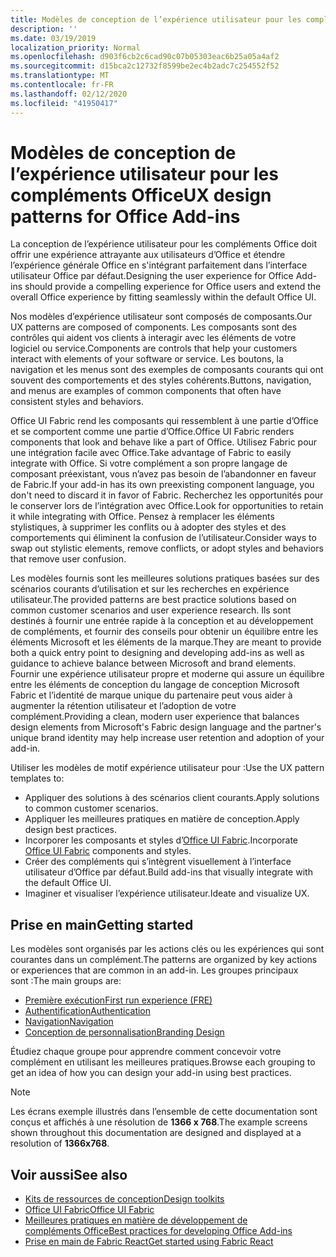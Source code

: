 ```yaml
---
title: Modèles de conception de l’expérience utilisateur pour les compléments Office
description: ''
ms.date: 03/19/2019
localization_priority: Normal
ms.openlocfilehash: d903f6cb2c6cad90c07b05303eac6b25a05a4af2
ms.sourcegitcommit: d15bca2c12732f8599be2ec4b2adc7c254552f52
ms.translationtype: MT
ms.contentlocale: fr-FR
ms.lasthandoff: 02/12/2020
ms.locfileid: "41950417"
---
```

# <a name="ux-design-patterns-for-office-add-ins"></a><span data-ttu-id="62f71-102">Modèles de conception de l’expérience utilisateur pour les compléments Office</span><span class="sxs-lookup"><span data-stu-id="62f71-102">UX design patterns for Office Add-ins</span></span>

<span data-ttu-id="62f71-103">La conception de l’expérience utilisateur pour les compléments Office doit offrir une expérience attrayante aux utilisateurs d’Office et étendre l’expérience générale Office en s'intégrant parfaitement dans l’interface utilisateur Office par défaut.</span><span class="sxs-lookup"><span data-stu-id="62f71-103">Designing the user experience for Office Add-ins should provide a compelling experience for Office users and extend the overall Office experience by fitting seamlessly within the default Office UI.</span></span>  

<span data-ttu-id="62f71-104">Nos modèles d’expérience utilisateur sont composés de composants.</span><span class="sxs-lookup"><span data-stu-id="62f71-104">Our UX patterns are composed of components.</span></span> <span data-ttu-id="62f71-105">Les composants sont des contrôles qui aident vos clients à interagir avec les éléments de votre logiciel ou service.</span><span class="sxs-lookup"><span data-stu-id="62f71-105">Components are controls that help your customers interact with elements of your software or service.</span></span> <span data-ttu-id="62f71-106">Les boutons, la navigation et les menus sont des exemples de composants courants qui ont souvent des comportements et des styles cohérents.</span><span class="sxs-lookup"><span data-stu-id="62f71-106">Buttons, navigation, and menus are examples of common components that often have consistent styles and behaviors.</span></span>

<span data-ttu-id="62f71-107">Office UI Fabric rend les composants qui ressemblent à une partie d’Office et se comportent comme une partie d’Office.</span><span class="sxs-lookup"><span data-stu-id="62f71-107">Office UI Fabric renders components that look and behave like a part of Office.</span></span> <span data-ttu-id="62f71-108">Utilisez Fabric pour une intégration facile avec Office.</span><span class="sxs-lookup"><span data-stu-id="62f71-108">Take advantage of Fabric to easily integrate with Office.</span></span> <span data-ttu-id="62f71-109">Si votre complément a son propre langage de composant préexistant, vous n’avez pas besoin de l’abandonner en faveur de Fabric.</span><span class="sxs-lookup"><span data-stu-id="62f71-109">If your add-in has its own preexisting component language, you don't need to discard it in favor of Fabric.</span></span> <span data-ttu-id="62f71-110">Recherchez les opportunités pour le conserver lors de l’intégration avec Office.</span><span class="sxs-lookup"><span data-stu-id="62f71-110">Look for opportunities to retain it while integrating with Office.</span></span> <span data-ttu-id="62f71-111">Pensez à remplacer les éléments stylistiques, à supprimer les conflits ou à adopter des styles et des comportements qui éliminent la confusion de l’utilisateur.</span><span class="sxs-lookup"><span data-stu-id="62f71-111">Consider ways to swap out stylistic elements, remove conflicts, or adopt styles and behaviors that remove user confusion.</span></span>

<span data-ttu-id="62f71-112">Les modèles fournis sont les meilleures solutions pratiques basées sur des scénarios courants d’utilisation et sur les recherches en expérience utilisateur.</span><span class="sxs-lookup"><span data-stu-id="62f71-112">The provided patterns are best practice solutions based on common customer scenarios and user experience research.</span></span> <span data-ttu-id="62f71-113">Ils sont destinés à fournir une entrée rapide à la conception et au développement de compléments, et fournir des conseils pour obtenir un équilibre entre les éléments Microsoft et les éléments de la marque.</span><span class="sxs-lookup"><span data-stu-id="62f71-113">They are meant to provide both a quick entry point to designing and developing add-ins as well as guidance to achieve balance between Microsoft and brand elements.</span></span> <span data-ttu-id="62f71-114">Fournir une expérience utilisateur propre et moderne qui assure un équilibre entre les éléments de conception du langage de conception Microsoft Fabric et l’identité de marque unique du partenaire peut vous aider à augmenter la rétention utilisateur et l’adoption de votre complément.</span><span class="sxs-lookup"><span data-stu-id="62f71-114">Providing a clean, modern user experience that balances design elements from Microsoft's Fabric design language and the partner's unique brand identity may help increase user retention and adoption of your add-in.</span></span>

<span data-ttu-id="62f71-115">Utiliser les modèles de motif expérience utilisateur pour :</span><span class="sxs-lookup"><span data-stu-id="62f71-115">Use the UX pattern templates to:</span></span>

* <span data-ttu-id="62f71-116">Appliquer des solutions à des scénarios client courants.</span><span class="sxs-lookup"><span data-stu-id="62f71-116">Apply solutions to common customer scenarios.</span></span>
* <span data-ttu-id="62f71-117">Appliquer les meilleures pratiques en matière de conception.</span><span class="sxs-lookup"><span data-stu-id="62f71-117">Apply design best practices.</span></span>
* <span data-ttu-id="62f71-118">Incorporer les composants et styles d’[Office UI Fabric](https://developer.microsoft.com/fabric#/get-started).</span><span class="sxs-lookup"><span data-stu-id="62f71-118">Incorporate [Office UI Fabric](https://developer.microsoft.com/fabric#/get-started) components and styles.</span></span>
* <span data-ttu-id="62f71-119">Créer des compléments qui s’intègrent visuellement à l’interface utilisateur d’Office par défaut.</span><span class="sxs-lookup"><span data-stu-id="62f71-119">Build add-ins that visually integrate with the default Office UI.</span></span>
* <span data-ttu-id="62f71-120">Imaginer et visualiser l’expérience utilisateur.</span><span class="sxs-lookup"><span data-stu-id="62f71-120">Ideate and visualize UX.</span></span>

## <a name="getting-started"></a><span data-ttu-id="62f71-121">Prise en main</span><span class="sxs-lookup"><span data-stu-id="62f71-121">Getting started</span></span>

<span data-ttu-id="62f71-122">Les modèles sont organisés par les actions clés ou les expériences qui sont courantes dans un complément.</span><span class="sxs-lookup"><span data-stu-id="62f71-122">The patterns are organized by key actions or experiences that are common in an add-in.</span></span> <span data-ttu-id="62f71-123">Les groupes principaux sont :</span><span class="sxs-lookup"><span data-stu-id="62f71-123">The main groups are:</span></span>

* [<span data-ttu-id="62f71-124">Première exécution</span><span class="sxs-lookup"><span data-stu-id="62f71-124">First run experience (FRE)</span></span>](../design/first-run-experience-patterns.md)
* [<span data-ttu-id="62f71-125">Authentification</span><span class="sxs-lookup"><span data-stu-id="62f71-125">Authentication</span></span>](../design/authentication-patterns.md)
* [<span data-ttu-id="62f71-126">Navigation</span><span class="sxs-lookup"><span data-stu-id="62f71-126">Navigation</span></span>](../design/navigation-patterns.md)
* [<span data-ttu-id="62f71-127">Conception de personnalisation</span><span class="sxs-lookup"><span data-stu-id="62f71-127">Branding Design</span></span>](../design/branding-patterns.md)

<span data-ttu-id="62f71-128">Étudiez chaque groupe pour apprendre comment concevoir votre complément en utilisant les meilleures pratiques.</span><span class="sxs-lookup"><span data-stu-id="62f71-128">Browse each grouping to get an idea of how you can design your add-in using best practices.</span></span>

> [!NOTE]
> <span data-ttu-id="62f71-129">Les écrans exemple illustrés dans l’ensemble de cette documentation sont conçus et affichés à une résolution de **1366 x 768**.</span><span class="sxs-lookup"><span data-stu-id="62f71-129">The example screens shown throughout this documentation are designed and displayed at a resolution of **1366x768**.</span></span>

## <a name="see-also"></a><span data-ttu-id="62f71-130">Voir aussi</span><span class="sxs-lookup"><span data-stu-id="62f71-130">See also</span></span>

* [<span data-ttu-id="62f71-131">Kits de ressources de conception</span><span class="sxs-lookup"><span data-stu-id="62f71-131">Design toolkits</span></span>](design-toolkits.md)
* [<span data-ttu-id="62f71-132">Office UI Fabric</span><span class="sxs-lookup"><span data-stu-id="62f71-132">Office UI Fabric</span></span>](https://developer.microsoft.com/fabric)
* [<span data-ttu-id="62f71-133">Meilleures pratiques en matière de développement de compléments Office</span><span class="sxs-lookup"><span data-stu-id="62f71-133">Best practices for developing Office Add-ins</span></span>](/office/dev/add-ins/concepts/add-in-development-best-practices)
* [<span data-ttu-id="62f71-134">Prise en main de Fabric React</span><span class="sxs-lookup"><span data-stu-id="62f71-134">Get started using Fabric React</span></span>](/office/dev/add-ins/design/using-office-ui-fabric-react)
